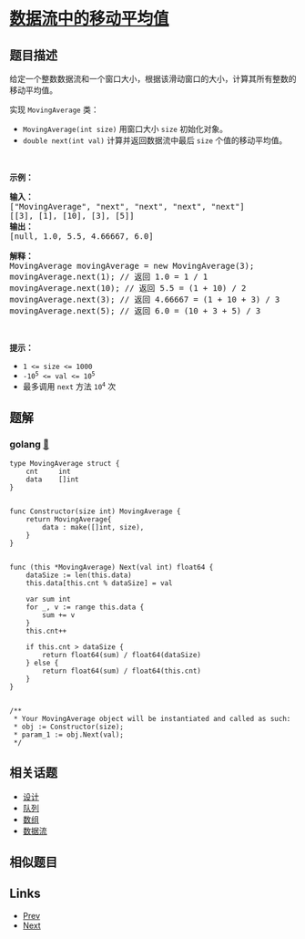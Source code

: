
# [数据流中的移动平均值](https://leetcode-cn.com/problems/moving-average-from-data-stream)

## 题目描述

<p>给定一个整数数据流和一个窗口大小，根据该滑动窗口的大小，计算其所有整数的移动平均值。</p>

<p>实现 <code>MovingAverage</code> 类：</p>

<ul>
	<li><code>MovingAverage(int size)</code> 用窗口大小 <code>size</code> 初始化对象。</li>
	<li><code>double next(int val)</code> 计算并返回数据流中最后 <code>size</code> 个值的移动平均值。</li>
</ul>

<p> </p>

<p><strong>示例：</strong></p>

<pre>
<strong>输入：</strong>
["MovingAverage", "next", "next", "next", "next"]
[[3], [1], [10], [3], [5]]
<strong>输出：</strong>
[null, 1.0, 5.5, 4.66667, 6.0]

<strong>解释：</strong>
MovingAverage movingAverage = new MovingAverage(3);
movingAverage.next(1); // 返回 1.0 = 1 / 1
movingAverage.next(10); // 返回 5.5 = (1 + 10) / 2
movingAverage.next(3); // 返回 4.66667 = (1 + 10 + 3) / 3
movingAverage.next(5); // 返回 6.0 = (10 + 3 + 5) / 3
</pre>

<p> </p>

<p><strong>提示：</strong></p>

<ul>
	<li><code>1 <= size <= 1000</code></li>
	<li><code>-10<sup>5</sup> <= val <= 10<sup>5</sup></code></li>
	<li>最多调用 <code>next</code> 方法 <code>10<sup>4</sup></code> 次</li>
</ul>


## 题解

### golang [🔗](moving-average-from-data-stream.go) 
```golang
type MovingAverage struct {
    cnt     int
    data    []int
}


func Constructor(size int) MovingAverage {
    return MovingAverage{
        data : make([]int, size),
    }
}


func (this *MovingAverage) Next(val int) float64 {
    dataSize := len(this.data)
    this.data[this.cnt % dataSize] = val

    var sum int
    for _, v := range this.data {
        sum += v
    }
    this.cnt++

    if this.cnt > dataSize {
        return float64(sum) / float64(dataSize) 
    } else {
        return float64(sum) / float64(this.cnt)
    }
}


/**
 * Your MovingAverage object will be instantiated and called as such:
 * obj := Constructor(size);
 * param_1 := obj.Next(val);
 */
```


## 相关话题

- [设计](https://leetcode-cn.com/tag/design) 
- [队列](https://leetcode-cn.com/tag/queue) 
- [数组](https://leetcode-cn.com/tag/array) 
- [数据流](https://leetcode-cn.com/tag/data-stream) 


## 相似题目



## Links

- [Prev](../reverse-vowels-of-a-string/README.md) 
- [Next](../top-k-frequent-elements/README.md) 

